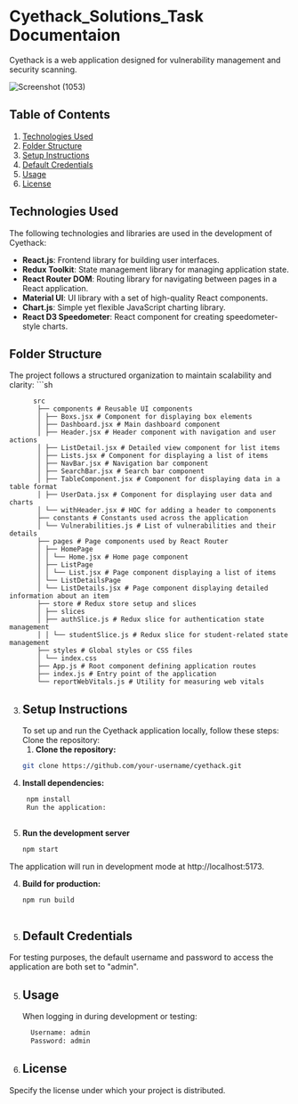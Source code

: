 
# Cyethack_Solutions_Task Documentaion
<p>Cyethack is a web application designed for vulnerability management and security scanning.</p>



![Screenshot (1053)](https://github.com/user-attachments/assets/96635fcf-67c0-4a7b-8e6a-9c4fe9d0a957)
## Table of Contents

1. [Technologies Used](#technologies-used)
2. [Folder Structure](#folder-structure)
3. [Setup Instructions](#setup-instructions)
4. [Default Credentials](#default-credentials)
5. [Usage](#usage)
7. [License](#license)

 ## Technologies Used
 The following technologies and libraries are used in the development of Cyethack:
- **React.js**: Frontend library for building user interfaces. <br/>
- **Redux Toolkit**: State management library for managing application state. <br/>
- **React Router DOM**: Routing library for navigating between pages in a React application. <br/>
- **Material UI**: UI library with a set of high-quality React components. <br/>
- **Chart.js**: Simple yet flexible JavaScript charting library. <br/>
- **React D3 Speedometer**: React component for creating speedometer-style charts. <br/>


## Folder Structure
   The project follows a structured organization to maintain scalability and clarity:
    ```sh
    
          src
           ├── components # Reusable UI components
           │ ├── Boxs.jsx # Component for displaying box elements
           │ ├── Dashboard.jsx # Main dashboard component
           │ ├── Header.jsx # Header component with navigation and user actions
           │ ├── ListDetail.jsx # Detailed view component for list items
           │ ├── Lists.jsx # Component for displaying a list of items
           │ ├── NavBar.jsx # Navigation bar component
           │ ├── SearchBar.jsx # Search bar component
           │ ├── TableComponent.jsx # Component for displaying data in a table format
           │ ├── UserData.jsx # Component for displaying user data and charts
           │ └── withHeader.jsx # HOC for adding a header to components
           ├── constants # Constants used across the application
           │ └── Vulnerabilities.js # List of vulnerabilities and their details
           ├── pages # Page components used by React Router
           │ ├── HomePage
           │ │ └── Home.jsx # Home page component
           │ ├── ListPage
           │ │ └── List.jsx # Page component displaying a list of items
           │ └── ListDetailsPage
           │ └── ListDetails.jsx # Page component displaying detailed information about an item
           ├── store # Redux store setup and slices
           │ ├── slices
           │ ├── authSlice.js # Redux slice for authentication state management
           │ │ └── studentSlice.js # Redux slice for student-related state management      
           ├── styles # Global styles or CSS files
           │ └── index.css
           ├── App.js # Root component defining application routes
           ├── index.js # Entry point of the application
           └── reportWebVitals.js # Utility for measuring web vitals


3. ## Setup Instructions
   To set up and run the Cyethack application locally, follow these steps:
    Clone the repository:
   1. **Clone the repository:**
   ```sh
   git clone https://github.com/your-username/cyethack.git

  2. **Install dependencies:**
      ```sh
       npm install
       Run the application:
   
  3. **Run the development server**
     ```sh
     npm start

The application will run in development mode at http://localhost:5173.

4. **Build for production:**
    ```sh
    npm run build
       
4. ## Default Credentials
For testing purposes, the default username and password to access the application are both set to "admin".

5. ## Usage
    When logging in during development or testing:
     ```sh
       Username: admin
       Password: admin


 6. ## License
   Specify the license under which your project is distributed.


